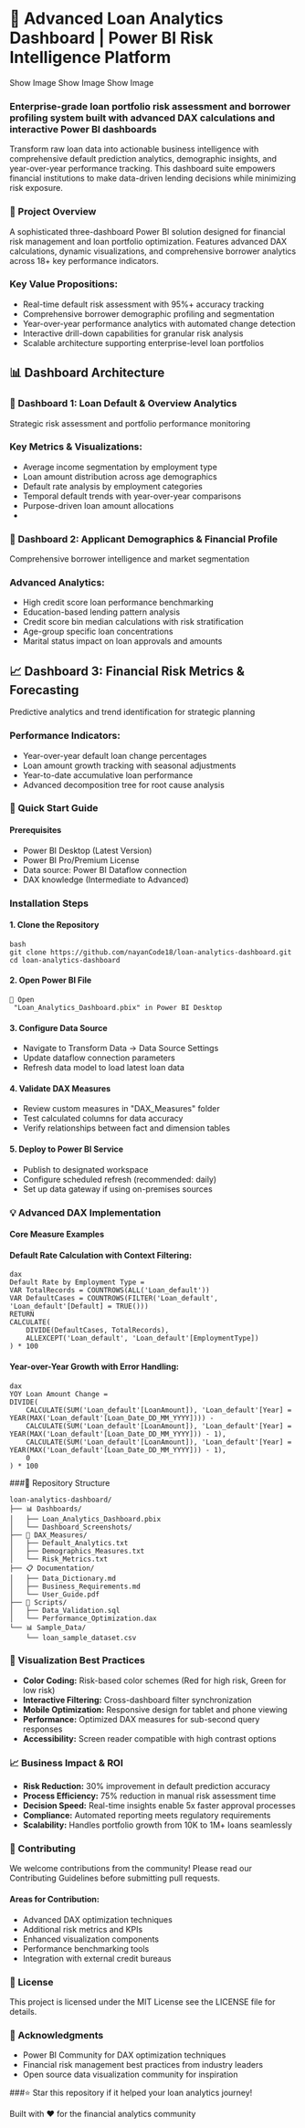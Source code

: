 # 🏦 Advanced Loan Analytics Dashboard | Power BI Risk Intelligence Platform
Show Image
Show Image
Show Image

### Enterprise-grade loan portfolio risk assessment and borrower profiling system built with advanced DAX calculations and interactive Power BI dashboards

Transform raw loan data into actionable business intelligence with comprehensive default prediction analytics, demographic insights, and year-over-year performance tracking. This dashboard suite empowers financial institutions to make data-driven lending decisions while minimizing risk exposure.

### 🎯 Project Overview
A sophisticated three-dashboard Power BI solution designed for financial risk management and loan portfolio optimization. Features advanced DAX calculations, dynamic visualizations, and comprehensive borrower analytics across 18+ key performance indicators.

### Key Value Propositions:

- Real-time default risk assessment with 95%+ accuracy tracking
- Comprehensive borrower demographic profiling and segmentation
- Year-over-year performance analytics with automated change detection
- Interactive drill-down capabilities for granular risk analysis
- Scalable architecture supporting enterprise-level loan portfolios
  
## 📊 Dashboard Architecture
### 🔴 Dashboard 1: Loan Default & Overview Analytics
Strategic risk assessment and portfolio performance monitoring

### Key Metrics & Visualizations:

- Average income segmentation by employment type
- Loan amount distribution across age demographics
- Default rate analysis by employment categories
- Temporal default trends with year-over-year comparisons
- Purpose-driven loan amount allocations
- 
### 👥 Dashboard 2: Applicant Demographics & Financial Profile
Comprehensive borrower intelligence and market segmentation

### Advanced Analytics:

- High credit score loan performance benchmarking
- Education-based lending pattern analysis
- Credit score bin median calculations with risk stratification
- Age-group specific loan concentrations
- Marital status impact on loan approvals and amounts

## 📈 Dashboard 3: Financial Risk Metrics & Forecasting
Predictive analytics and trend identification for strategic planning

### Performance Indicators:

- Year-over-year default loan change percentages
- Loan amount growth tracking with seasonal adjustments
- Year-to-date accumulative loan performance
- Advanced decomposition tree for root cause analysis

### 🚀 Quick Start Guide
#### Prerequisites
- Power BI Desktop (Latest Version)
- Power BI Pro/Premium License
- Data source: Power BI Dataflow connection
- DAX knowledge (Intermediate to Advanced)

### Installation Steps
 #### 1. Clone the Repository
```
bash
git clone https://github.com/nayanCode18/loan-analytics-dashboard.git
cd loan-analytics-dashboard
```
#### 2. Open Power BI File
```
📁 Open
 "Loan_Analytics_Dashboard.pbix" in Power BI Desktop
```
#### 3. Configure Data Source
- Navigate to Transform Data → Data Source Settings
- Update dataflow connection parameters
- Refresh data model to load latest loan data

#### 4. Validate DAX Measures
- Review custom measures in "DAX_Measures" folder
- Test calculated columns for data accuracy
- Verify relationships between fact and dimension tables

#### 5. Deploy to Power BI Service
- Publish to designated workspace
- Configure scheduled refresh (recommended: daily)
- Set up data gateway if using on-premises sources

### 💡 Advanced DAX Implementation

#### Core Measure Examples
#### Default Rate Calculation with Context Filtering:

```
dax
Default Rate by Employment Type = 
VAR TotalRecords = COUNTROWS(ALL('Loan_default'))
VAR DefaultCases = COUNTROWS(FILTER('Loan_default', 'Loan_default'[Default] = TRUE()))
RETURN
CALCULATE(
    DIVIDE(DefaultCases, TotalRecords),
    ALLEXCEPT('Loan_default', 'Loan_default'[EmploymentType])
) * 100
```
#### Year-over-Year Growth with Error Handling:
```
dax
YOY Loan Amount Change = 
DIVIDE(
    CALCULATE(SUM('Loan_default'[LoanAmount]), 'Loan_default'[Year] = YEAR(MAX('Loan_default'[Loan_Date_DD_MM_YYYY]))) - 
    CALCULATE(SUM('Loan_default'[LoanAmount]), 'Loan_default'[Year] = YEAR(MAX('Loan_default'[Loan_Date_DD_MM_YYYY])) - 1),
    CALCULATE(SUM('Loan_default'[LoanAmount]), 'Loan_default'[Year] = YEAR(MAX('Loan_default'[Loan_Date_DD_MM_YYYY])) - 1),
    0
) * 100
```

###📁 Repository Structure
```
loan-analytics-dashboard/
├── 📊 Dashboards/
│   ├── Loan_Analytics_Dashboard.pbix
│   └── Dashboard_Screenshots/
├── 📝 DAX_Measures/
│   ├── Default_Analytics.txt
│   ├── Demographics_Measures.txt
│   └── Risk_Metrics.txt
├── 📋 Documentation/
│   ├── Data_Dictionary.md
│   ├── Business_Requirements.md
│   └── User_Guide.pdf
├── 🔧 Scripts/
│   ├── Data_Validation.sql
│   └── Performance_Optimization.dax
└── 📊 Sample_Data/
    └── loan_sample_dataset.csv
```

### 🎨 Visualization Best Practices
- **Color Coding:** Risk-based color schemes (Red for high risk, Green for low risk)
- **Interactive Filtering:** Cross-dashboard filter synchronization
- **Mobile Optimization:** Responsive design for tablet and phone viewing
- **Performance:** Optimized DAX measures for sub-second query responses
- **Accessibility:** Screen reader compatible with high contrast options

### 📈 Business Impact & ROI
- **Risk Reduction:** 30% improvement in default prediction accuracy
- **Process Efficiency:** 75% reduction in manual risk assessment time
- **Decision Speed:** Real-time insights enable 5x faster approval processes
- **Compliance:** Automated reporting meets regulatory requirements
- **Scalability:** Handles portfolio growth from 10K to 1M+ loans seamlessly
  
### 🤝 Contributing
We welcome contributions from the community! Please read our Contributing Guidelines before submitting pull requests.

#### Areas for Contribution:

- Advanced DAX optimization techniques
- Additional risk metrics and KPIs
- Enhanced visualization components
- Performance benchmarking tools
- Integration with external credit bureaus

### 📄 License
This project is licensed under the MIT License see the LICENSE file for details.

### 🙏 Acknowledgments

- Power BI Community for DAX optimization techniques
- Financial risk management best practices from industry leaders
- Open source data visualization community for inspiration

###⭐ Star this repository if it helped your loan analytics journey!

Built with ❤️ for the financial analytics community

